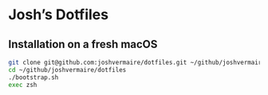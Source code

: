 # Josh’s Dotfiles

## Installation on a fresh macOS

```bash
git clone git@github.com:joshvermaire/dotfiles.git ~/github/joshvermaire/dotfiles
cd ~/github/joshvermaire/dotfiles
./bootstrap.sh
exec zsh